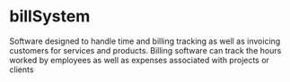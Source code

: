# billSystem
Software designed to handle time and billing tracking as well as invoicing customers for services and products. Billing software can track the hours worked by employees as well as expenses associated with projects or clients
